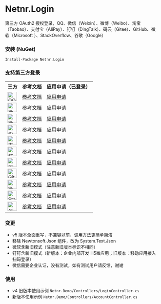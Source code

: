 # Netnr.Login
第三方 OAuth2 授权登录，QQ、微信（Weixin）、微博（Weibo）、淘宝（Taobao）、支付宝（AliPay）、钉钉（DingTalk）、码云（Gitee）、GitHub、微软（Microsoft ）、StackOverflow、谷歌（Google）

### 安装 (NuGet)
```
Install-Package Netnr.Login
```

### 支持第三方登录
<table>
    <tr><th>三方</th><th>参考文档</th><th>应用申请（已登录）</th></tr>
    <tr>
        <td><img src="https://gs.zme.ink/static/login/qq.svg" height="30" title="QQ"></td>
        <td><a target="_blank" href="https://wiki.connect.qq.com/准备工作_oauth2-0">参考文档</a></td>
        <td><a target="_blank" href="https://connect.qq.com/manage.html">应用申请</a></td>
    </tr>
    <tr>
        <td><img src="https://gs.zme.ink/static/login/weixin.svg" height="30" title="微信/Weixin"></td>
        <td><a target="_blank" href="https://developers.weixin.qq.com/doc/oplatform/Website_App/WeChat_Login/Wechat_Login.html">参考文档</a></td>
        <td><a target="_blank" href="https://open.weixin.qq.com">应用申请</a></td>
    </tr>
    <tr>
        <td><img src="https://gs.zme.ink/static/login/weibo.svg" height="30" title="微博/Weibo"></td>
        <td><a target="_blank" href="https://open.weibo.com/wiki/Connect/login">参考文档</a></td>
        <td><a target="_blank" href="https://open.weibo.com/apps">应用申请</a></td>
    </tr>
    <tr>
        <td><img src="https://gs.zme.ink/static/login/taobao.svg" height="30" title="淘宝"></td>
        <td><a target="_blank" href="https://open.taobao.com/doc.htm?docId=118&docType=1&spm=a219a.7395903.0.0.6a4239715JvKjW">参考文档</a></td>
        <td><a target="_blank" href="https://console.open.taobao.com/">应用申请</a></td>
    </tr>
    <tr>
        <td><img src="https://gs.zme.ink/static/login/alipay.svg" height="30" title="支付宝/Alipay"></td>
        <td><a target="_blank" href="https://opendocs.alipay.com/open/263/105809">参考文档</a></td>
        <td><a target="_blank" href="https://open.alipay.com/develop/manage">应用申请</a></td>
    </tr>
    <tr>
        <td><img src="https://gs.zme.ink/static/login/dingtalk.svg" height="30" title="钉钉/DingTalk"></td>
        <td><a target="_blank" href="https://open.dingtalk.com/document/tutorial/scan-qr-code-to-log-on-to-third-party-websites">参考文档</a></td>
        <td><a target="_blank" href="https://open-dev.dingtalk.com/#/loginMan">应用申请</a></td>
    </tr>
    <tr>
        <td><img src="https://gs.zme.ink/static/login/gitee.svg" height="30" title="码云/Gitee"></td>
        <td><a target="_blank" href="https://gitee.com/api/v5/oauth_doc">参考文档</a></td>
        <td><a target="_blank" href="https://gitee.com/oauth/applications">应用申请</a></td>
    </tr>
    <tr>
        <td><img src="https://gs.zme.ink/static/login/github.svg" height="30" title="GitHub"></td>
        <td><a target="_blank" href="https://docs.github.com/en/developers/apps/building-oauth-apps/authorizing-oauth-apps">参考文档</a></td>
        <td><a target="_blank" href="https://github.com/settings/developers">应用申请</a></td>
    </tr>
    <tr>
        <td><img src="https://gs.zme.ink/static/login/microsoft.svg" height="30" title="微软/Microsoft"></td>
        <td><a target="_blank" href="https://docs.microsoft.com/zh-cn/azure/active-directory/develop/v2-oauth2-auth-code-flow">参考文档</a></td>
        <td><a target="_blank" href="https://portal.azure.com/#view/Microsoft_AAD_IAM/ActiveDirectoryMenuBlade/~/RegisteredApps">应用申请</a></td>
    </tr>
    <tr>
        <td><img src="https://gs.zme.ink/static/login/stackoverflow.svg" height="30" title="Stack Overflow"></td>
        <td><a target="_blank" href="https://api.stackexchange.com">参考文档</a></td>
        <td><a target="_blank" href="https://stackapps.com/apps/oauth/register">应用申请</a></td>
    </tr>
    <tr>
        <td><img src="https://gs.zme.ink/static/login/google.svg" height="30" title="谷歌/Google"></td>
        <td><a target="_blank" href="https://developers.google.com/identity/protocols/oauth2/web-server">参考文档</a></td>
        <td><a target="_blank" href="https://console.developers.google.com/apis/credentials">应用申请</a></td>
    </tr>
</table>

### 变更
- v5 版本全面重写，不兼容以前，调用方法更简单简洁
- 移除 Newtonsoft.Json 组件，改为 System.Text.Json
- 微软含新旧模式（注意新旧版本标识不相同）
- 钉钉含新旧模式（新版本：企业内部开发 H5微应用；旧版本：移动应用接入 扫码登录）
- 微信需要企业认证，没有测试，如有测试用户请反馈，谢谢

### 使用
- v4 旧版本使用示例 `Netnr.Demo/Controllers/LoginController.cs`
- 新版本使用示例 `Netnr.Demo/Controllers/AccountController.cs`